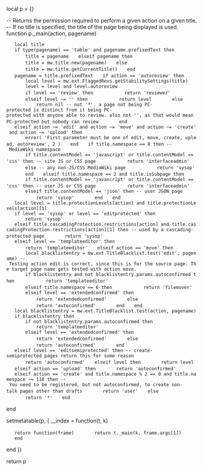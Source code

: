 local p = {}

-- Returns the permission required to perform a given action on a given
title. -- If no title is specified, the title of the page being
displayed is used. function p._main(action, pagename)

`   local title`
`   if type(pagename) == 'table' and pagename.prefixedText then`
`       title = pagename`
`   elseif pagename then`
`       title = mw.title.new(pagename)`
`   else`
`       title = mw.title.getCurrentTitle()`
`   end`
`   pagename = title.prefixedText`
`   if action == 'autoreview' then`
`       local level = mw.ext.FlaggedRevs.getStabilitySettings(title)`
`       level = level and level.autoreview`
`       if level == 'review' then`
`           return 'reviewer'`
`       elseif level ~= '' then`
`           return level`
`       else`
`           return nil -- not '*'. a page not being PC-protected is distinct from it being PC-protected with anyone able to review. also not '', as that would mean PC-protected but nobody can review`
`       end`
`   elseif action ~= 'edit' and action ~= 'move' and action ~= 'create' and action ~= 'upload' then`
`       error( 'First parameter must be one of edit, move, create, upload, autoreview', 2 )`
`   end`
`   if title.namespace == 8 then -- MediaWiki namespace`
`       if title.contentModel == 'javascript' or title.contentModel == 'css' then -- site JS or CSS page`
`           return 'interfaceadmin'`
`       else -- any non-JS/CSS MediaWiki page`
`           return 'sysop'`
`       end`
`   elseif title.namespace == 2 and title.isSubpage then`
`       if title.contentModel == 'javascript' or title.contentModel == 'css' then -- user JS or CSS page`
`           return 'interfaceadmin'`
`       elseif title.contentModel == 'json' then -- user JSON page`
`           return 'sysop'`
`       end`
`   end`
`   local level = title.protectionLevels[action] and title.protectionLevels[action][1]`
`   if level == 'sysop' or level == 'editprotected' then`
`       return 'sysop'`
`   elseif title.cascadingProtection.restrictions[action] and title.cascadingProtection.restrictions[action][1] then -- used by a cascading-protected page`
`       return 'sysop'`
`   elseif level == 'templateeditor' then`
`       return 'templateeditor'`
`   elseif action == 'move' then`
`       local blacklistentry = mw.ext.TitleBlacklist.test('edit', pagename) -- Testing action edit is correct, since this is for the source page. The target page name gets tested with action move.`
`       if blacklistentry and not blacklistentry.params.autoconfirmed then`
`           return 'templateeditor'`
`       elseif title.namespace == 6 then`
`           return 'filemover'`
`       elseif level == 'extendedconfirmed' then`
`           return 'extendedconfirmed'`
`       else`
`           return 'autoconfirmed'`
`       end`
`   end`
`   local blacklistentry = mw.ext.TitleBlacklist.test(action, pagename)`
`   if blacklistentry then`
`       if not blacklistentry.params.autoconfirmed then`
`           return 'templateeditor'`
`       elseif level == 'extendedconfirmed' then`
`           return 'extendedconfirmed'`
`       else`
`           return 'autoconfirmed'`
`       end`
`   elseif level == 'editsemiprotected' then -- create-semiprotected pages return this for some reason`
`       return 'autoconfirmed'`
`   elseif level then`
`       return level`
`   elseif action == 'upload' then`
`       return 'autoconfirmed'`
`   elseif action == 'create' and title.namespace % 2 == 0 and title.namespace ~= 118 then -- You need to be registered, but not autoconfirmed, to create non-talk pages other than drafts`
`       return 'user'`
`   else`
`       return '*'`
`   end`

end

setmetatable(p, { __index = function(t, k)

`   return function(frame)`
`       return t._main(k, frame.args[1])`
`   end`

end })

return p